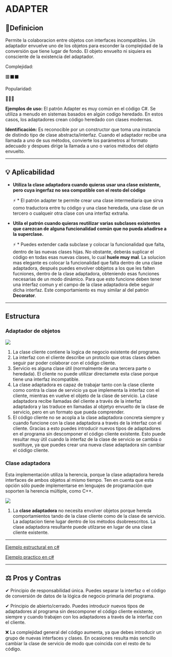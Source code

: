 # **ADAPTER**
## 📖Definicion

Permite la colaboracion entre objetos con interfaces incompatibles. Un adaptador envuelve uno de los objetos para esconder la complejidad de la conversión que tiene lugar de fondo. El objeto envuelto ni siquiera es consciente de la existencia del adaptador. 

Complejidad:

🟥⬛⬛

Popularidad:

💚💚💚

**Ejemplos de uso:** El patrón Adapter es muy común en el código C#. Se utiliza a menudo en sistemas basados en algún codigo heredado. En estos casos, los adaptadores crean código heredado con clases modernas.

**Identificación:** Es reconocible por un constructor que toma una instancia de distindo tipo de clase abstracta/interfaz. Cuando el adaptador recibe una llamada a uno de sus métodos, convierte los parámetros al formato adecuado y despues dirige la llamada a uno o varios métodos del objeto envuelto.
* * * * *
## 💡 Aplicabilidad

*  **Utiliza la clase adaptadora cuando quieras usar  una clase existente, pero cuya ingerfaz no sea compatible con el resto del código**

   ⚡ *  El patrón adapter te permite crear una clase intermediaria que sirva como traductora entre tu código y una clase heredada, una clase de un tercero o cualqueir otra clase con una interfaz extraña.

* **Utila el patrón cuando quieras reutilizar varias subclases existentes que carezcan de alguna funcionalidad común que no pueda añadirse a la superclase.**

   ⚡ *  Puedes extender cada subclase y colocar la funcionalidad que falta, dentro de las nuevas clases hijas. No obstante, deberás suplicar el código en todas esas nuevas clases, lo cual **huele muy mal**. La solucion mas elegante es colocar la funcionalidad que falta dentro de una clase adaptadora, después puedes envolver obbjetos a los que les falten fucniones, dentro de la clase adaptadora, obteniendo esas funciones necesarias de un modo dinámico. Para que esto funcione deben tener una interfaz comun y el campo de la clase adaptadora debe seguir dicha interfaz. Este comportamiento es muy similar al del patrón **Decorator**.
* * * * *
## Estructura

### Adaptador de objetos

![](https://refactoring.guru/images/patterns/diagrams/adapter/structure-object-adapter.png)

1. La clase cliente contiene la logica de negocio existente del programa.
2. La interfaz con el cliente describe un protoclo que otras clases deben seguir par poder colaborar con el código cliente.
3. Servicio es alguna clase útil (normalmente de una tercera parte o heredada). El cliente no puede utilizar directamete esta clase porque tiene una interfaz incompatible.
4. La clase adaptadora es capaz de trabajar tanto con la clase cliente como contra la clase de servicio ya que implementa la interfaz con el cliente, mientras en vuelve el objeto de la clase de servicio. La clase adaptadora recibe llamadas del cliente a través de la interfaz adaptadora y las traduce en llamadas al objetyo envuelto de la clase de servicio, pero en un formato que pueda comprender.
5. El código cliente no se acopla a la clase adaptadora concreta siempre y cuando funcione con la clase adaptadora a través de la interfaz con el cliente. Gracias a esto puedes introducir nuevos tipos de adaptadores en el programa sin descomponer el código cliente existente. Esto puede resultar muy útil cuando la interfaz de la clase de servicio se cambia o sustituye, ya que puedes crear una nueva clase adaptadora sin cambiar el código cliente.

### Clase adaptadora

Esta implementación utiliza la herencia, porque la clase adaptadora hereda interfaces de ambos objetos al mismo tiempo. Ten en cuenta que esta opción sólo puede implementarse en lenguajes de programación que soporten la herencia múltiple, como C++.


![](https://refactoring.guru/images/patterns/diagrams/adapter/structure-class-adapter.png)

1. La **clase adaptadora** no necesita envolver objetos porque hereda comportamientos tando de la clase cliente como de la clase de servicio. La adaptacion tiene lugar dentro de los métodos dsobreescritos. La clase adaptadora resultante puede utilzarse en lugar de una clase cliente existente.
****

[Ejemplo estructural en c#](CodeExample\AdapterStructuralCode\Program.cs)

[Ejemplo practico en c#](CodeExample\RealWorldExample\Program.cs)

* * * * *
## ⚖ Pros y Contras

✔ Principio de responsabilidad única. Puedes separar la interfaz o el código de conversión de datos de la lógica de negocio primaria del programa.

✔ Principio de abierto/cerrado. Puedes introducir nuevos tipos de adaptadores al programa sin descomponer el código cliente existente, siempre y cuando trabajen con los adaptadores a través de la interfaz con el cliente. 

❌ La complejidad general del código aumenta, ya que debes introducir un grupo de nuevas interfaces y clases. En ocasiones resulta más sencillo cambiar la clase de servicio de modo que coincida con el resto de tu código.

